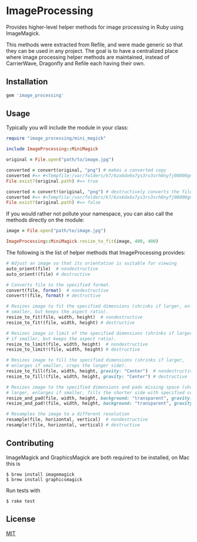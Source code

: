 # ImageProcessing

Provides higher-level helper methods for image processing in Ruby using
ImageMagick.

This methods were extracted from Refile, and were made generic so that they can
be used in any project. The goal is to have a centralized place where image
processing helper methods are maintained, instead of CarrierWave, Dragonfly and
Refile each having their own.

## Installation

```ruby
gem 'image_processing'
```

## Usage

Typically you will include the module in your class:

```rb
require "image_processing/mini_magick"

include ImageProcessing::MiniMagick

original = File.open("path/to/image.jpg")

converted = convert(original, "png") # makes a converted copy
converted #=> #<Tempfile:/var/folders/k7/6zx6dx6x7ys3rv3srh0nyfj00000gn/T/mini_magick20151003-23030-9e1vjz.png (closed)>
File.exist?(original.path) #=> true

converted = convert!(original, "png") # destructively converts the file
converted #=> #<Tempfile:/var/folders/k7/6zx6dx6x7ys3rv3srh0nyfj00000gn/T/mini_magick20151003-23030-9e1vjz.png (closed)>
File.exist?(original.path) #=> false
```

If you would rather not pollute your namespace, you can also call the methods
directly on the module:

```rb
image = File.open("path/to/image.jpg")

ImageProcessing::MiniMagick.resize_to_fit(image, 400, 400)
```

The following is the list of helper methods that ImageProcessing provides:

```rb
# Adjust an image so that its orientation is suitable for viewing
auto_orient(file)  # nondestructive
auto_orient!(file) # destructive

# Converts file to the specified format.
convert(file, format)  # nondestructive
convert!(file, format) # destructive

# Resizes image to fit the specified dimensions (shrinks if larger, enlarges if
# smaller, but keeps the aspect ratio).
resize_to_fit(file, width, height)  # nondestructive
resize_to_fit!(file, width, height) # destructive

# Resizes image in limit of the specified dimensions (shrinks if larger, keeps
# if smaller, but keeps the aspect ratio).
resize_to_limit(file, width, height)  # nondestructive
resize_to_limit!(file, width, height) # destructive

# Resizes image to fill the specified dimensions (shrinks if larger,
# enlarges if smaller, crops the longer side).
resize_to_fill(file, width, height, gravity: "Center")  # nondestructive
resize_to_fill!(file, width, height, gravity: "Center") # destructive

# Resizes image to the specified dimensions and pads missing space (shrinks if
# larger, enlarges if smaller, fills the shorter side with specified color).
resize_and_pad(file, width, height, background: "transparent", gravity: "Center")  # nondestructive
resize_and_pad!(file, width, height, background: "transparent", gravity: "Center") # destructive

# Resamples the image to a different resolution
resample(file, horizontal, vertical)  # nondestructive
resample!(file, horizontal, vertical) # destructive
```

## Contributing

ImageMagick and GraphicsMagick are both required to be installed, on Mac this is

```
$ brew install imagemagick
$ brew install graphicsmagick
```

Run tests with

```
$ rake test
```

## License

[MIT](LICENSE.txt)
